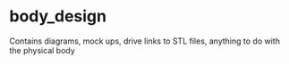 # body_design
Contains diagrams, mock ups, drive links to STL files, anything to do with the physical body
